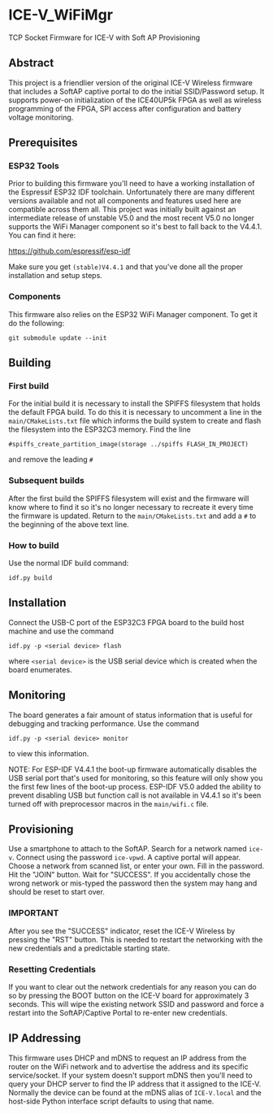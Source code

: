 # ICE-V_WiFiMgr
TCP Socket Firmware for ICE-V with Soft AP Provisioning

## Abstract
This project is a friendlier version of the original ICE-V Wireless firmware
that includes a SoftAP captive portal to do the initial SSID/Password setup.
It supports power-on initialization of the ICE40UP5k FPGA as well as wireless
programming of the FPGA, SPI access after configuration and battery
voltage monitoring.

## Prerequisites

### ESP32 Tools
Prior to building this firmware you'll need to have a working installation of the
Espressif ESP32 IDF toolchain. Unfortunately there are many different versions
available and not all components and features used here are compatible across
them all. This project was initially built against an intermediate release of
unstable V5.0 and the most recent V5.0 no longer supports the WiFi Manager
component so it's best to fall back to the V4.4.1. You can find it here:

https://github.com/espressif/esp-idf

Make sure you get `(stable)V4.4.1` and that you've done all the proper
installation and setup steps.

### Components
This firmware also relies on the ESP32 WiFi Manager component. To get it do
the following:
```
git submodule update --init
```

## Building
### First build
For the initial build it is necessary to install the SPIFFS filesystem that holds
the default FPGA build. To do this it is necessary to uncomment a line in the
`main/CMakeLists.txt` file which informs the build system to create and flash
the filesystem into the ESP32C3 memory. Find the line

```
#spiffs_create_partition_image(storage ../spiffs FLASH_IN_PROJECT)
```
and remove the leading `#`

### Subsequent builds
After the first build the SPIFFS filesystem will exist and the firmware will know
where to find it so it's no longer necessary to recreate it every time the
firmware is updated. Return to the `main/CMakeLists.txt` and add a `#` to the
beginning of the above text line.

### How to build
Use the normal IDF build command:
```
idf.py build
```

## Installation
Connect the USB-C port of the ESP32C3 FPGA board to the build host machine and
use the command
```
idf.py -p <serial device> flash
````

where `<serial device>` is the USB serial device which is created when the board
enumerates.

## Monitoring
The board generates a fair amount of status information that is useful for
debugging and tracking performance. Use the command
```
idf.py -p <serial device> monitor
```
  
to view this information.

NOTE: For ESP-IDF V4.4.1 the boot-up firmware automatically disables the USB
serial port that's used for monitoring, so this feature will only show you the
first few lines of the boot-up process. ESP-IDF V5.0 added the ability to
prevent disabling USB but function call is not available in V4.4.1 so it's been
turned off with preprocessor macros in the `main/wifi.c` file.

## Provisioning
Use a smartphone to attach to the SoftAP. Search for a network
named `ice-v`. Connect using the password `ice-vpwd`. A captive portal will
appear. Choose a network from scanned list, or enter your own. Fill in the
password. Hit the "JOIN" button. Wait for "SUCCESS". If you accidentally chose
the wrong network or mis-typed the password then the system may hang and should
be reset to start over.

### IMPORTANT
After you see the "SUCCESS" indicator, reset the ICE-V Wireless by pressing
the "RST" button. This is needed to restart the networking with the new
credentials and a predictable starting state.

### Resetting Credentials
If you want to clear out the network credentials for any reason you can do so
by pressing the BOOT button on the ICE-V board for approximately 3 seconds. This
will wipe the existing network SSID and password and force a restart into the
SoftAP/Captive Portal to re-enter new credentials.

## IP Addressing
This firmware uses DHCP and mDNS to request an IP address from the router on the
WiFi network and to advertise the address and its specific service/socket. If your
system doesn't support mDNS then you'll need to query your DHCP server to
find the IP address that it assigned to the ICE-V. Normally the device can be
found at the mDNS alias of `ICE-V.local` and the host-side Python interface script
defaults to using that name.
